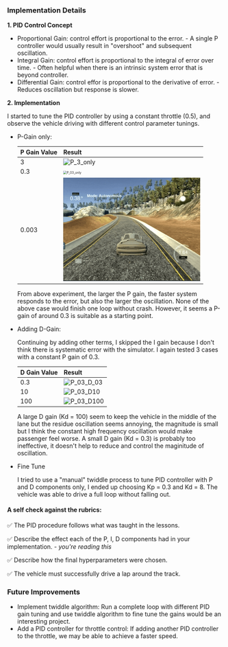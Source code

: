 ### Implementation Details

**1. PID Control Concept**

   - Proportional Gain: control effort is proportional to the error. - A single P controller would usually result in "overshoot" and subsequent oscillation.
   - Integral Gain: control effort is proportional to the integral of error over time. - Often helpful when there is an intrinsic system error that is beyond controller.
   - Differential Gain: control effor is proportional to the derivative of error. - Reduces oscillation but response is slower.

**2. Implementation**

I started to tune the PID controller by using a constant throttle (0.5), and observe the vehicle driving with different control parameter tunings.

- P-Gain only: 

  | P Gain Value | Result                                                       |
  | ------------ | ------------------------------------------------------------ |
  | 3            | ![P_3_only](./img/P_3_only.gif)                              |
  | 0.3          | <img src="./img/P_03_only.gif" alt="P_03_only" style="zoom:50%;" /> |
  | 0.003        | ![P_0003_only](./img/P_0003_only.gif) |

  From above experiment, the larger the P gain, the faster system responds to the error, but also the larger the oscillation. None of the above case would finish one loop without crash. However, it seems a P-gain of around 0.3 is suitable as a starting point.

- Adding D-Gain:

  Continuing by adding other terms, I skipped the I gain because I don't think there is systematic error with the simulator. I again tested 3 cases with a constant P gain of 0.3.

  | D Gain Value | Result                                                       |
  | ------------ | ------------------------------------------------------------ |
  | 0.3          | ![P_03_D_03](./img/P_03_D_03.gif) |
  | 10           | ![P_03_D10](./img/P_03_D10.gif) |
  | 100          | ![P_03_D100](./img/P_03_D100.gif) |

  A large D gain (Kd = 100) seem to keep the vehicle in the middle of the lane but the residue oscillation seems annoying, the magnitude is small but I think the constant high frequency oscillation would make passenger feel worse. A small D gain (Kd = 0.3) is probably too ineffective, it doesn't help to reduce and control the maginitude of oscillation.

- Fine Tune

  I tried to use a "manual" twiddle process to tune PID controller with P and D components only, I ended up choosing Kp = 0.3 and Kd = 8. The vehicle was able to drive a full loop without falling out.

#### **A self check against the rubrics:**

:white_check_mark: The PID procedure follows what was taught in the lessons.

:white_check_mark: Describe the effect each of the P, I, D components had in your implementation.  *- you're reading this*

:white_check_mark: Describe how the final hyperparameters were chosen. 

:white_check_mark: The vehicle must successfully drive a lap around the track.


### Future Improvements

- Implement twiddle algorithm: Run a complete loop with different PID gain tuning and use twiddle algorithm to fine tune the gains would be an interesting project. 
- Add a PID controller for throttle control: If adding another PID controller to the throttle, we may be able to achieve a faster speed.

